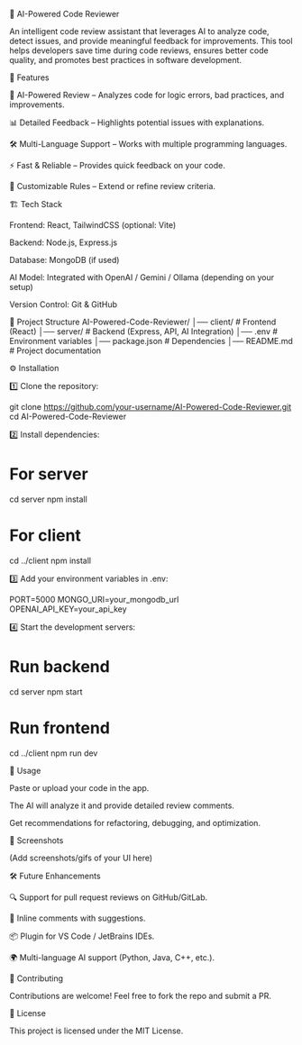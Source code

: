 🚀 AI-Powered Code Reviewer

An intelligent code review assistant that leverages AI to analyze code, detect issues, and provide meaningful feedback for improvements. This tool helps developers save time during code reviews, ensures better code quality, and promotes best practices in software development.

📌 Features

🤖 AI-Powered Review – Analyzes code for logic errors, bad practices, and improvements.

📊 Detailed Feedback – Highlights potential issues with explanations.

🛠 Multi-Language Support – Works with multiple programming languages.

⚡ Fast & Reliable – Provides quick feedback on your code.

🎯 Customizable Rules – Extend or refine review criteria.

🏗 Tech Stack

Frontend: React, TailwindCSS (optional: Vite)

Backend: Node.js, Express.js

Database: MongoDB (if used)

AI Model: Integrated with OpenAI / Gemini / Ollama (depending on your setup)

Version Control: Git & GitHub

📂 Project Structure
AI-Powered-Code-Reviewer/
│── client/           # Frontend (React)
│── server/           # Backend (Express, API, AI Integration)
│── .env              # Environment variables
│── package.json      # Dependencies
│── README.md         # Project documentation

⚙️ Installation

1️⃣ Clone the repository:

git clone https://github.com/your-username/AI-Powered-Code-Reviewer.git
cd AI-Powered-Code-Reviewer


2️⃣ Install dependencies:

# For server
cd server
npm install

# For client
cd ../client
npm install


3️⃣ Add your environment variables in .env:

PORT=5000
MONGO_URI=your_mongodb_url
OPENAI_API_KEY=your_api_key


4️⃣ Start the development servers:

# Run backend
cd server
npm start

# Run frontend
cd ../client
npm run dev

🚀 Usage

Paste or upload your code in the app.

The AI will analyze it and provide detailed review comments.

Get recommendations for refactoring, debugging, and optimization.

📸 Screenshots

(Add screenshots/gifs of your UI here)

🛠 Future Enhancements

🔍 Support for pull request reviews on GitHub/GitLab.

📝 Inline comments with suggestions.

📦 Plugin for VS Code / JetBrains IDEs.

🌍 Multi-language AI support (Python, Java, C++, etc.).

🤝 Contributing

Contributions are welcome! Feel free to fork the repo and submit a PR.

📜 License

This project is licensed under the MIT License.
